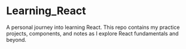 # Learning_React
A personal journey into learning React. This repo contains my practice projects, components, and notes as I explore React fundamentals and beyond.

